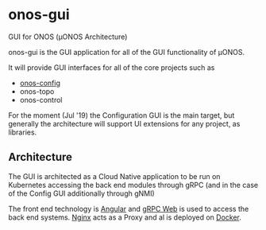 # onos-gui
GUI for ONOS (µONOS Architecture)

onos-gui is the GUI application for all of the GUI functionality of µONOS.

It will provide GUI interfaces for all of the core projects such as
* [onos-config](docs/config-gui.md)
* onos-topo
* onos-control

For the moment (Jul '19) the Configuration GUI is the main target, but generally
the architecture will support UI extensions for any project, as libraries.

## Architecture
The GUI is architected as a Cloud Native application to be run on Kubernetes
accessing the back end modules through gRPC (and in the case of the Config GUI
additionally through gNMI)

The front end technology is [Angular](https://angular.io) and [gRPC Web](https://github.com/grpc/grpc-web)
is used to access the back end systems. [Nginx](https://nginx.org/) acts as a
Proxy and al is deployed on [Docker](https://www.docker.com/community/open-source).
